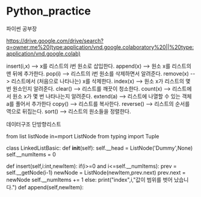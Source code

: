 # Python_practice
파이썬 공부장

https://drive.google.com/drive/search?q=owner:me%20(type:application/vnd.google.colaboratory%20||%20type:application/vnd.google.colab)

insert(i,x) --> x를 리스트의 i번 원소로 삽입한다.
append(x) --> 원소 x를 리스트의 맨 뒤에 추가한다.
pop(i) --> 리스트의 i번 원소를 삭제하면서 알려준다.
remove(x) --> 리스트에서 (처음으로 나타나는) x를 삭제한다.
index(x) --> 원소 x가 리스트의 몇 번 원소인지 알려준다.
clear() --> 리스트를 깨끗이 청소한다.
count(x) --> 리스트에서 원소 x가 몇 번 나타나는지 알려준다.
extend(a) --> 리스트에 나열할 수 있는 객체 a를 풀어서 추가한다
copy() --> 리스트를 복사한다.
reverse() --> 리스트의 순서를 역으로 뒤집는다.
sort() --> 리스트의 원소들을 정렬한다.

데이터구조 단방향리스트

from list listNode in=mport ListNode
from typing import Tuple

class LinkedListBasic:
  def __init__(self):
    self.__head = ListNode('Dummy',None)
    self.__numItems = 0
    
  def insert(self,i:int,newItem):
      if(i>=0 and i<=self.__numItems):
        prev = self.__getNode(i-1)
        newNode = ListNode(newItem,prev.next)
        prev.next = newNode
        self.__numItems += 1
       else:
        print("index",i,"값이 범위를 벗어 났습니다.")
  def append(self,newItem):
